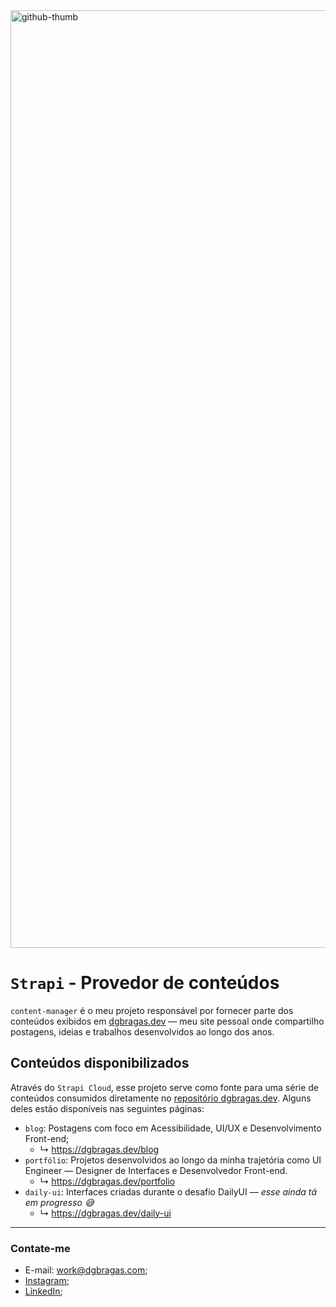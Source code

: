 <img width="1500" alt="github-thumb" src="https://github.com/user-attachments/assets/cb963624-12ed-430a-977c-c6ec2f481483" />

# `Strapi` - Provedor de conteúdos


`content-manager` é o meu projeto responsável por fornecer parte dos conteúdos exibidos em [dgbragas.dev](https://dgbragas.dev) — meu site pessoal onde compartilho postagens, ideias e trabalhos desenvolvidos ao longo dos anos.

## Conteúdos disponibilizados

Através do `Strapi Cloud`, esse projeto serve como fonte para uma série de conteúdos consumidos diretamente no [repositório dgbragas.dev](https://github.com/dgbragas/dgbragas.dev). Alguns deles estão disponíveis nas seguintes páginas:

- `blog`: Postagens com foco em Acessibilidade, UI/UX e Desenvolvimento Front-end;
  - ↳ https://dgbragas.dev/blog
- `portfólio`: Projetos desenvolvidos ao longo da minha trajetória como UI Engineer — Designer de Interfaces e Desenvolvedor Front-end.
  - ↳ https://dgbragas.dev/portfolio
- `daily-ui`: Interfaces criadas durante o desafio DailyUI — _esse ainda tá em progresso 😅_
  - ↳ https://dgbragas.dev/daily-ui

---

### Contate-me

- E-mail: work@dgbragas.com;
- [Instagram](https://instagram.com/dgbragas.dev);
- [LinkedIn](https://linkedin.com/in/dgbragas);
